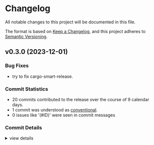 # Changelog

All notable changes to this project will be documented in this file.

The format is based on [Keep a Changelog](https://keepachangelog.com/en/1.0.0/),
and this project adheres to [Semantic Versioning](https://semver.org/spec/v2.0.0.html).

## v0.3.0 (2023-12-01)

### Bug Fixes

 - <csr-id-6f1e1b495e53fdf1936ccf25f6f3e26ae26e3d20/> try to fix cargo-smart-release.

### Commit Statistics

<csr-read-only-do-not-edit/>

 - 20 commits contributed to the release over the course of 9 calendar days.
 - 1 commit was understood as [conventional](https://www.conventionalcommits.org).
 - 0 issues like '(#ID)' were seen in commit messages

### Commit Details

<csr-read-only-do-not-edit/>

<details><summary>view details</summary>

 * **Uncategorized**
    - Release pulldown_mdbook v0.3.0, pulldown_typst v0.3.0, pullup v0.3.0 ([`8e2d360`](https://github.com/LegNeato/pullup/commit/8e2d36063d64727a04101e29a1c7b7cd231f31f2))
    - Try to fix cargo-smart-release. ([`6f1e1b4`](https://github.com/LegNeato/pullup/commit/6f1e1b495e53fdf1936ccf25f6f3e26ae26e3d20))
    - Adjusting changelogs prior to release of pulldown_mdbook v0.3.0, pulldown_typst v0.3.0, pullup v0.3.0 ([`b0018bf`](https://github.com/LegNeato/pullup/commit/b0018bf5064900690b490ddf8c3647356bce40c7))
    - Add changelogs. ([`e89557b`](https://github.com/LegNeato/pullup/commit/e89557be19304844054a26622c6b1e28987f0937))
    - Adjusting changelogs prior to release of pulldown_mdbook v0.3.0, pulldown_typst v0.3.0, pullup v0.3.0 ([`230eb15`](https://github.com/LegNeato/pullup/commit/230eb15f4eaefdc262db59e7946c60ac7e209b76))
    - Fix Typst markup output with special characters in inline code. ([`177e538`](https://github.com/LegNeato/pullup/commit/177e5382581e2e6620df92e2aabe735f9b7b02d0))
    - Add tracing, change some converters. ([`8b2e292`](https://github.com/LegNeato/pullup/commit/8b2e2921fc3a5cf1a3d2ce7a46ddd3867f75479a))
    - Make converters take self. ([`64791a0`](https://github.com/LegNeato/pullup/commit/64791a0a011f57aba5fba6e4fcb8347e5a4423d8))
    - Treat config / metadata differently. ([`899887d`](https://github.com/LegNeato/pullup/commit/899887dfc4816f20b8df9375cf6edcbef3c84ce5))
    - Bump versions. ([`3ceaa03`](https://github.com/LegNeato/pullup/commit/3ceaa03661aae8f890d62e3ac90fd4c1e8e55b56))
    - Add mdbook parser and make docs consistent. ([`91b4f88`](https://github.com/LegNeato/pullup/commit/91b4f88596430ffd2560a216e40080f89a38697c))
    - Add mdbook to typst builder. ([`babd598`](https://github.com/LegNeato/pullup/commit/babd598fc48ed9bb19712a7312c7208253254686))
    - Add docs for converter macro. ([`a7e8048`](https://github.com/LegNeato/pullup/commit/a7e8048a342557fc91a95fd1214ce8eb99124b7a))
    - Add typst converters. ([`993b0d5`](https://github.com/LegNeato/pullup/commit/993b0d5a635fc1adf3732d64e72ed02e27ff1f51))
    - Move typst to a directory. ([`ec8b9f2`](https://github.com/LegNeato/pullup/commit/ec8b9f2abd0ee06d7a3054e48a7ff6037c06f0f6))
    - Remove unused imports. ([`775c5f5`](https://github.com/LegNeato/pullup/commit/775c5f5f219dc88f8d123ab6fde2eae093212dc7))
    - Add markdown converters. ([`6656dc3`](https://github.com/LegNeato/pullup/commit/6656dc3df1acce49706c14fc9e12f461fac160c5))
    - Add conversions from mdbook to typst. ([`1a210ed`](https://github.com/LegNeato/pullup/commit/1a210edb39696b17c44d4459f3403fda85c0a80a))
    - Add README. ([`6038701`](https://github.com/LegNeato/pullup/commit/60387019aa240ba17542fe8d6eeea33294f217e0))
    - Bring in other crates. ([`1ab5157`](https://github.com/LegNeato/pullup/commit/1ab51574957a2a7c1643145f13c0e13322755861))
</details>

